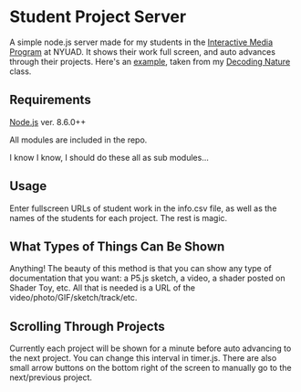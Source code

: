 # Student Project Server
A simple node.js server made for my students in the [Interactive Media Program](http://nyuad.im/) at NYUAD. It shows their work full screen, and auto advances through their projects. Here's an [example](http://decodingnaturestudentwork.herokuapp.com/), taken from my [Decoding Nature](http://decodingnature.nyuad.im/weekly-schedule/) class.

## Requirements
[Node.js](https://nodejs.org/en/) ver. 8.6.0++

All modules are included in the repo. 

I know I know, I should do these all as sub modules...

## Usage
Enter fullscreen URLs of student work in the info.csv file, as well as the names of the students for each project. The rest is magic.

## What Types of Things Can Be Shown
Anything! The beauty of this method is that you can show any type of documentation that you want: a P5.js sketch, a video, a shader posted on Shader Toy, etc. All that is needed is a URL of the video/photo/GIF/sketch/track/etc.

## Scrolling Through Projects
Currently each project will be shown for a minute before auto advancing to the next project. You can change this interval in timer.js. There are also small arrow buttons on the bottom right of the screen to manually go to the next/previous project.


